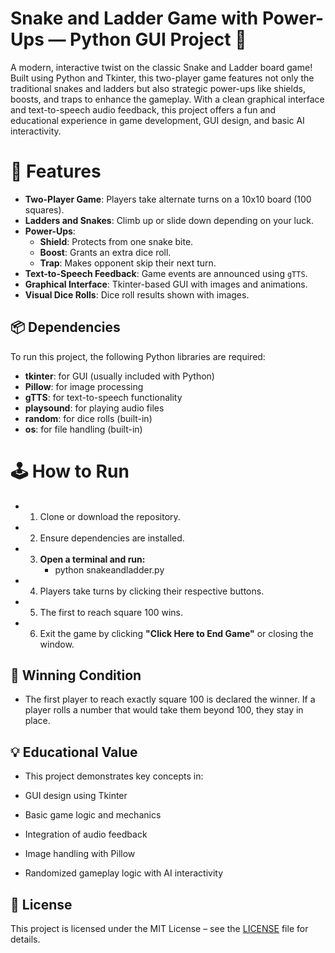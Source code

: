 # Snake and Ladder Game with Power-Ups — Python GUI Project 🎲
A modern, interactive twist on the classic Snake and Ladder board game! Built using Python and Tkinter, this two-player game features not only the traditional snakes and ladders but also strategic power-ups like shields, boosts, and traps to enhance the gameplay. With a clean graphical interface and text-to-speech audio feedback, this project offers a fun and educational experience in game development, GUI design, and basic AI interactivity.

# 🧩 Features
- **Two-Player Game**: Players take alternate turns on a 10x10 board (100 squares).
- **Ladders and Snakes**: Climb up or slide down depending on your luck.
- **Power-Ups**:
  - **Shield**: Protects from one snake bite.
  - **Boost**: Grants an extra dice roll.
  - **Trap**: Makes opponent skip their next turn.
- **Text-to-Speech Feedback**: Game events are announced using `gTTS`.
- **Graphical Interface**: Tkinter-based GUI with images and animations.
- **Visual Dice Rolls**: Dice roll results shown with images.

## 📦 Dependencies

To run this project, the following Python libraries are required:

- **tkinter**: for GUI (usually included with Python)  
- **Pillow**: for image processing  
- **gTTS**: for text-to-speech functionality  
- **playsound**: for playing audio files  
- **random**: for dice rolls (built-in)  
- **os**: for file handling (built-in)

# 🕹️ How to Run
- 1) Clone or download the repository.
- 2) Ensure dependencies are installed.
- 3) **Open a terminal and run:**
     - python snakeandladder.py
- 4) Players take turns by clicking their respective buttons.
- 5) The first to reach square 100 wins.
- 6) Exit the game by clicking **"Click Here to End Game"** or closing the window.


🏁 Winning Condition
-
- The first player to reach exactly square 100 is declared the winner. If a player rolls a number that would take them beyond 100, they stay in place.

💡 Educational Value
-
- This project demonstrates key concepts in:

- GUI design using Tkinter

- Basic game logic and mechanics

- Integration of audio feedback

- Image handling with Pillow

- Randomized gameplay logic with AI interactivity

## 📝 License

This project is licensed under the MIT License – see the [LICENSE](LICENSE) file for details.

